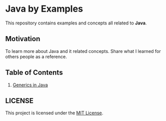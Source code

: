 # Java by Examples

This repository contains examples and concepts all related to **Java**.

## Motivation

To learn more about Java and it related concepts. Share what I learned for others people as a reference.

## Table of Contents

1. [Generics in Java](./examples/generics/src/main/java/dev/kei/GenericsApp.java)

## LICENSE

This project is licensed under the [MIT License](./LICENSE).